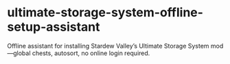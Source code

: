 # ultimate-storage-system-offline-setup-assistant
Offline assistant for installing Stardew Valley’s Ultimate Storage System mod—global chests, autosort, no online login required.
